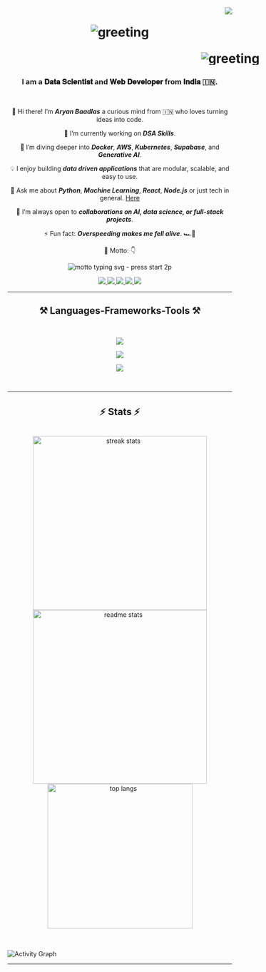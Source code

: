 <img align="right" src="https://visitor-badge.laobi.icu/badge?page_id=be-a-guptaji.be-a-guptaji" />

<!-- Fixed README snippet (GitHub-friendly) -->
<h1 align="center">
  <img
    src="https://readme-typing-svg.herokuapp.com/?font=Press+Start+2P&size=40&center=true&vCenter=true&width=1000&height=70&duration=2500&pause=1000&lines=Hi+There!+👋;+I+am+Aryan+Baadlas!+😉;"
    alt="greeting"
  />
<p align="center" style="line-height:1;width:1000px;">
  <img
    src="https://readme-typing-svg.herokuapp.com/?font=Press+Start+2P&size=40&center=true&vCenter=true&width=1000&height=70&duration=2500&pause=1000&lines=I+am+a+Data+Scientist!+🔬;+I+am+a+Web+Developer!+🌐;"
    alt="greeting"
  />
</p>
</h1>

<h3 align="center">
  I am a 𝐃𝐚𝐭𝐚 𝐒𝐜𝐢𝐞𝐧𝐭𝐢𝐬𝐭 and 𝐖𝐞𝐛 𝐃𝐞𝐯𝐞𝐥𝐨𝐩𝐞𝐫 from 𝐈𝐧𝐝𝐢𝐚 🇮🇳.
</h3>

<br/>

<div align="center">

👋 Hi there! I’m ***Aryan Baadlas*** a curious mind from 🇮🇳 who loves turning ideas into code. 

🔭 I’m currently working on ***DSA Skills***.  

🌱 I’m diving deeper into ***Docker***, ***AWS***, ***Kubernetes***, ***Supabase***, and ***Generative AI***. 

💡 I enjoy building ***data driven applications*** that are modular, scalable, and easy to use.

💬 Ask me about ***Python***, ***Machine Learning***, ***React***, ***Node.js*** or just tech in general. [Here](https://www.linkedin.com/in/aryanbaadlas/)  

🤝 I’m always open to ***collaborations on AI, data science, or full-stack projects***.  

⚡ Fun fact: ***Overspeeding makes me fell alive***. 🏎️🛞

🎯 Motto: 👇

<p align="center">
  <img
    src="https://readme-typing-svg.herokuapp.com/?font=Press+Start+2P&size=18&center=true&vCenter=true&width=950&height=90&duration=3500&pause=900&lines=🚀+If+I+can+do+it%2C+anyone+can;💡+Dream.+Code.+Deploy.;🌱+Evolving+one+line+of+code+at+a+time;🔥+Breaking+problems%2C+building+solutions;⚡+Keep+it+simple%2C+make+it+powerful;🌐+Coding+the+future%2C+one+project+at+a+time"
    alt="motto typing svg - press start 2p"
  />
</p>
 
 </div>
 
 
<div align="center"> 
  <a href="mailto:aryanbaadlas@gmail.com" target="_blank">
    <img src="https://img.shields.io/badge/Gmail-333333?style=for-the-badge&logo=gmail&logoColor=red" />
  </a>

  <a href="https://www.linkedin.com/in/aryanbaadlas/" target="_blank">
    <img src="https://img.shields.io/badge/LinkedIn-0A66C2?style=for-the-badge&logo=linkedin&logoColor=white" />
  </a>

  <a href="https://leetcode.com/u/aryanbaadlas/" target="_blank">
    <img src="https://img.shields.io/badge/LeetCode-000000?style=for-the-badge&logo=leetcode&logoColor=yellow" />
  </a>

  <a href="https://www.instagram.com/be_a_guptaji" target="_blank">
    <img src="https://img.shields.io/badge/Instagram-E4405F?style=for-the-badge&logo=instagram&logoColor=white" />
  </a>

  <a href="https://github.com/be-a-guptaji" target="_blank">
    <img src="https://img.shields.io/badge/Portfolio-FF5722?style=for-the-badge&logo=todoist&logoColor=white" />
  </a>
</div>

 <hr/>
 
<h2 align="center">⚒️ Languages-Frameworks-Tools ⚒️</h2>

<br/>

<div align="center"> 

  <!-- Row 1: Data Science & Tools -->
  <img src="https://skillicons.dev/icons?i=python,mysql,mongodb,firebase,supabase,flask,postman,aws,docker,kubernetes" /><br>

  <!-- Row 2: Web Development -->
  <img src="https://skillicons.dev/icons?i=react,nextjs,nodejs,express,javascript,typescript,html,css,tailwind,bootstrap,mui" /><br>
  
  <!-- Row 3: Programming Languages & Tools -->
  <img src="https://skillicons.dev/icons?i=java,c,cpp,git,github,vscode,figma,vercel,netlify" /><br>

</div>



<br/>
<hr/>

<!--
<div align="center">
  <h2>🐍 My Contributions 🐍</h2>
  <br>
  <img alt="snake eating my contributions" src="https://raw.githubusercontent.com/be-a-guptaji/be-a-guptaji/output/github-contribution-grid-snake.svg" />
  
  <br/><br/><br/>
</div>

<hr/>
-->

<h2 align="center">⚡ Stats ⚡</h2>
<br>
<div align=center>
  <img width=390 src="https://github-readme-streak-stats-salesp07.vercel.app/?user=salesp07&count_private=true&theme=react&border_radius=10" alt="streak stats"/>
  <img width=390 src="https://github-readme-stats-salesp07.vercel.app/api?username=salesp07&count_private=true&show_icons=true&theme=react&rank_icon=github&border_radius=10" alt="readme stats" />
  <br/>
  <img width=325 align="center" src="https://github-readme-stats-salesp07.vercel.app/api/top-langs/?username=salesp07&hide=HTML&langs_count=8&layout=compact&theme=react&border_radius=10&size_weight=0.5&count_weight=0.5&exclude_repo=github-readme-stats" alt="top langs" />
</div>

<br/><br/>
 <img src="https://github-readme-activity-graph.vercel.app/graph?username=anmoldube&bg_color=0D1117&color=58A6FF&line=238636&point=1F6FEB&area=true&hide_border=true" alt="Activity Graph" />
<hr/>

<br/>
